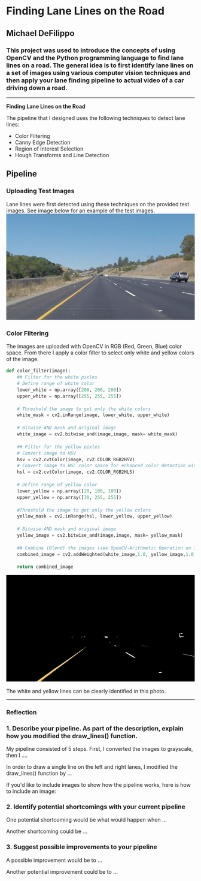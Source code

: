 # **Finding Lane Lines on the Road** 

## Michael DeFilippo

### This project was used to introduce the concepts of using OpenCV and the Python programming language to find lane lines on a road. The general idea is to first identify lane lines on a set of images using various computer vision techniques and then apply your lane finding pipeline to actual video of a car driving down a road.  

---

**Finding Lane Lines on the Road**

The pipeline that I designed uses the following techniques to detect lane lines:
  * Color Filtering
  * Canny Edge Detection
  * Region of Interest Selection
  * Hough Transforms and Line Detection
## Pipeline

### Uploading Test Images  
Lane lines were first detected using these techniques on the provided test images. See image below for an example of the test images. 
![jpg](test_images/solidYellowCurve.jpg)

### Color Filtering
The images are uploaded with OpenCV in RGB (Red, Green, Blue) color space. From there I apply a color filter to select only white and yellow colors of the image. 

```python
def color_filter(image):
    ## Filter for the white pixles 
    # Define range of white color
    lower_white = np.array([200, 200, 200])
    upper_white = np.array([255, 255, 255])

    # Threshold the image to get only the white colors
    white_mask = cv2.inRange(image, lower_white, upper_white)
    
    # Bitwise-AND mask and original image
    white_image = cv2.bitwise_and(image,image, mask= white_mask)
    
    ## Filter for the yellow pixles
    # Convert image to HSV
    hsv = cv2.cvtColor(image, cv2.COLOR_RGB2HSV)
    # Convert image to HSL color space for enhanced color detection with shadows 
    hsl = cv2.cvtColor(image, cv2.COLOR_RGB2HLS)
                       
    # Define range of yellow color
    lower_yellow = np.array([20, 100, 100])
    upper_yellow = np.array([30, 255, 255])
    
    #Threshold the image to get only the yellow colors
    yellow_mask = cv2.inRange(hsl, lower_yellow, upper_yellow)
    
    # Bitwise-AND mask and original image
    yellow_image = cv2.bitwise_and(image,image, mask= yellow_mask)
    
    ## Combine (Blend) the images (see OpenCV-Arithmetic Operation on Images tutorial)
    combined_image = cv2.addWeighted(white_image,1.0, yellow_image,1.0, 0)
   
    return combined_image
```

![png](finished/solidYellowCurve_colorFilter.png)

The white and yellow lines can be clearly identified in this photo. 



---

### Reflection

### 1. Describe your pipeline. As part of the description, explain how you modified the draw_lines() function.

My pipeline consisted of 5 steps. First, I converted the images to grayscale, then I .... 

In order to draw a single line on the left and right lanes, I modified the draw_lines() function by ...

If you'd like to include images to show how the pipeline works, here is how to include an image: 




### 2. Identify potential shortcomings with your current pipeline


One potential shortcoming would be what would happen when ... 

Another shortcoming could be ...


### 3. Suggest possible improvements to your pipeline

A possible improvement would be to ...

Another potential improvement could be to ...
